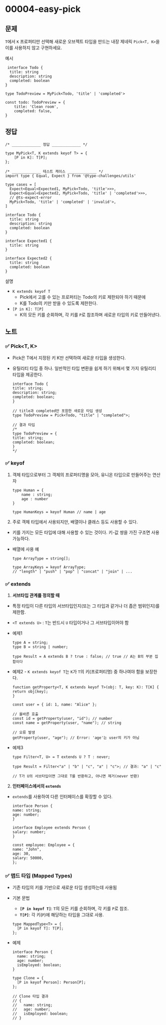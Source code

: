 # 00004-easy-pick

## **문제**

`T`에서 `K` 프로퍼티만 선택해 새로운 오브젝트 타입을 만드는 내장 제네릭 `Pick<T, K>`을 이를 사용하지 않고 구현하세요.

예시

```tsx
 interface Todo {
  title: string
  description: string
  completed: boolean
}

type TodoPreview = MyPick<Todo, 'title' | 'completed'>

const todo: TodoPreview = {
    title: 'Clean room',
    completed: false,
}
```

## 정답

```tsx
/* _____________ 정답 _____________ */
 
type MyPick<T, K extends keyof T> = {
	[P in K]: T[P];
};

/* _____________ 테스트 케이스 _____________ */
import type { Equal, Expect } from '@type-challenges/utils'

type cases = [
  Expect<Equal<Expected1, MyPick<Todo, 'title'>>>,
  Expect<Equal<Expected2, MyPick<Todo, 'title' | 'completed'>>>,
  // @ts-expect-error
  MyPick<Todo, 'title' | 'completed' | 'invalid'>,
]

interface Todo {
  title: string
  description: string
  completed: boolean
}

interface Expected1 {
  title: string
}

interface Expected2 {
  title: string
  completed: boolean
}
```

설명

- `K extends keyof T`
    - Pick에서 고를 수 있는 프로퍼티는 Todo의 키로 제한되야 하기 때문에
    - K를 Todo의 키만 받을 수 있도록 제한한다.
- `[P in K]: T[P]`
    - K의 모든 키를 순회하며, 각 키를 `P`로 참조하며 새로운 타입의 키로 만들어낸다.

## 노트

### ✅ Pick<T, K>

- Pick은 T에서 지정된 키 K만 선택하여 새로운 타입을 생성한다.
- 유틸리티 타입 중 하나. 일반적인 타입 변환을 쉽게 하기 위해서 몇 가지 유틸리티 타입을 제공한다.

   ```tsx
   interface Todo {
   title: string;
   description: string;
   completed: boolean;
   }

   // title과 completed만 포함한 새로운 타입 생성
   type TodoPreview = Pick<Todo, "title" | "completed">;

   // 결과 타입
   /*
   type TodoPreview = {
   title: string;
   completed: boolean;
   }
   */
   ```

### ✅ keyof

1. 객체 타입으로부터 그 객체의 프로퍼티명을 모아, 유니온 타입으로 만들어주는 연산자
    
    ```tsx
    type Human = {
    	name : string;
    	age : number
    }
    
    type HumanKeys = keyof Human // name | age
    ```

2. 주로 객체 타입에서 사용되지만, 배열이나 클래스 등도 사용할 수 있다.
  - 키를 가지는 모든 타입에 대해 사용할 수 있는 것이다. 키-값 쌍을 가진 구조면 사용 가능하다.
  
- 배열에 사용 예
    ```tsx
    type ArrayType = string[];

  type ArrayKeys = keyof ArrayType; 
  // "length" | "push" | "pop" | "concat" | "join" | ...
  ```
 
    
### ✅ extends

1. **서브타입 관계를 정의할 때**
- 특정 타입이 다른 타입의 서브타입인지(또는 그 타입과 같거나 더 좁은 범위인지)를 제한함.
- `<T extends U>` : `T`는 반드시 `U` 타입이거나 그 서브타입이어야 함
- 예제1

   ```tsx
   type A = string;
   type B = string | number;

   type Result = A extends B ? true : false; // true // A는 B의 부분 집합이다
   ```

- 예제2  - `K extends keyof T`는 `K`가 `T`의 키(프로퍼티명) 중 하나여야 함을 보장한다.

   ```tsx
   function getProperty<T, K extends keyof T>(obj: T, key: K): T[K] {
   return obj[key];
   }

   const user = { id: 1, name: "Alice" };

   // 올바른 호출
   const id = getProperty(user, "id"); // number
   const name = getProperty(user, "name"); // string

   // 오류 발생
   getProperty(user, "age"); // Error: 'age'는 user의 키가 아님
   ```

- 예제3

   ```tsx
   type Filter<T, U> = T extends U ? T : never;

   type Result = Filter<"a" | "b" | "c", "a" | "c">; // 결과: "a" | "c"

   // T가 U의 서브타입이면 그대로 T를 반환하고, 아니면 제거(never 반환)
   ```

2.  **인터페이스에서의 `extends`**

- `extends`를 사용하여 다른 인터페이스를 확장할 수 있다. 

   ```tsx
   interface Person {
   name: string;
   age: number;
   }

   interface Employee extends Person {
   salary: number;
   }

   const employee: Employee = {
   name: "John",
   age: 30,
   salary: 50000,
   };

   ```

### **✅ 맵드 타입 (Mapped Types)**

- 기존 타입의 키를 기반으로 새로운 타입 생성하는데 사용됨
- 기본 문법
    - **`[P in keyof T]`**: `T`의 모든 키를 순회하며, 각 키를 `P`로 참조.
    - **`T[P]`**: 각 키(`P`)에 해당하는 타입을 그대로 사용.
    
    ```tsx
    type MappedType<T> = {
      [P in keyof T]: T[P];
    };
    ```
    
- 예제
    
    ```tsx
    interface Person {
      name: string;
      age: number;
      isEmployed: boolean;
    }
    
    type Clone = {
      [P in keyof Person]: Person[P];
    };
    
    // Clone 타입 결과
    // {
    //   name: string;
    //   age: number;
    //   isEmployed: boolean;
    // }
    
    ```
    

 